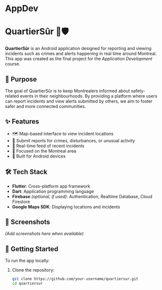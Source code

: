 # AppDev

# QuartierSûr 📱🛡️

**QuartierSûr** is an Android application designed for reporting and viewing incidents such as crimes and alerts happening in real time around Montreal. This app was created as the final project for the *Application Development* course.

## 📌 Purpose

The goal of QuartierSûr is to keep Montrealers informed about safety-related events in their neighbourhoods. By providing a platform where users can report incidents and view alerts submitted by others, we aim to foster safer and more connected communities.

## ✨ Features

- 🗺️ Map-based interface to view incident locations
- 🛑 Submit reports for crimes, disturbances, or unusual activity
- 🔔 Real-time feed of recent incidents
- 📍 Focused on the Montreal area
- 📱 Built for Android devices

## 🛠️ Tech Stack

- **Flutter**: Cross-platform app framework
- **Dart**: Application programming language
- **Firebase** *(optional, if used)*: Authentication, Realtime Database, Cloud Firestore
- **Google Maps SDK**: Displaying locations and incidents

## 📱 Screenshots

*(Add screenshots here when available)*

## 🚀 Getting Started

To run the app locally:

1. Clone the repository:
   ```bash
   git clone https://github.com/your-username/quartiersur.git
   cd quartiersur

